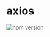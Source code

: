 # axios

[![npm version](https://img.shields.io/npm/v/keyboard-integration.svg?style=flat-square)](https://www.npmjs.com/package/keyboard-integration)
